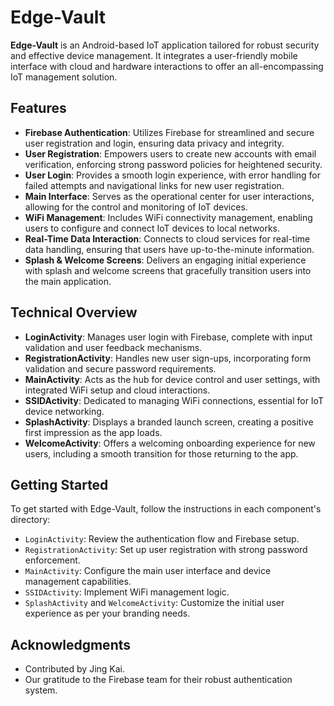 # Edge-Vault

**Edge-Vault** is an Android-based IoT application tailored for robust security and effective device management. It integrates a user-friendly mobile interface with cloud and hardware interactions to offer an all-encompassing IoT management solution.

## Features

- **Firebase Authentication**: Utilizes Firebase for streamlined and secure user registration and login, ensuring data privacy and integrity.
- **User Registration**: Empowers users to create new accounts with email verification, enforcing strong password policies for heightened security.
- **User Login**: Provides a smooth login experience, with error handling for failed attempts and navigational links for new user registration.
- **Main Interface**: Serves as the operational center for user interactions, allowing for the control and monitoring of IoT devices.
- **WiFi Management**: Includes WiFi connectivity management, enabling users to configure and connect IoT devices to local networks.
- **Real-Time Data Interaction**: Connects to cloud services for real-time data handling, ensuring that users have up-to-the-minute information.
- **Splash & Welcome Screens**: Delivers an engaging initial experience with splash and welcome screens that gracefully transition users into the main application.

## Technical Overview

- **LoginActivity**: Manages user login with Firebase, complete with input validation and user feedback mechanisms.
- **RegistrationActivity**: Handles new user sign-ups, incorporating form validation and secure password requirements.
- **MainActivity**: Acts as the hub for device control and user settings, with integrated WiFi setup and cloud interactions.
- **SSIDActivity**: Dedicated to managing WiFi connections, essential for IoT device networking.
- **SplashActivity**: Displays a branded launch screen, creating a positive first impression as the app loads.
- **WelcomeActivity**: Offers a welcoming onboarding experience for new users, including a smooth transition for those returning to the app.

## Getting Started

To get started with Edge-Vault, follow the instructions in each component's directory:

- `LoginActivity`: Review the authentication flow and Firebase setup.
- `RegistrationActivity`: Set up user registration with strong password enforcement.
- `MainActivity`: Configure the main user interface and device management capabilities.
- `SSIDActivity`: Implement WiFi management logic.
- `SplashActivity` and `WelcomeActivity`: Customize the initial user experience as per your branding needs.

## Acknowledgments

- Contributed by Jing Kai.
- Our gratitude to the Firebase team for their robust authentication system.

